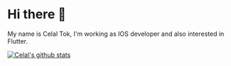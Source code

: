 # Hi there 👋

My name is Celal Tok, I'm working as IOS developer and also interested in Flutter.

[![Celal's github stats](https://github-readme-stats.vercel.app/api?username=mctok1903)](https://github.com/anuraghazra/github-readme-stats)

<br />
